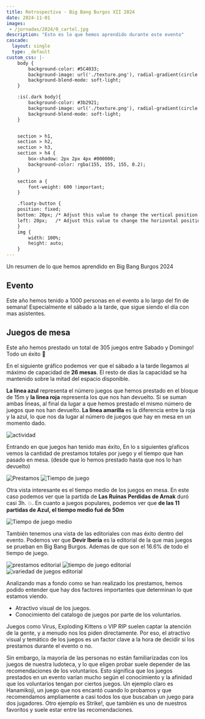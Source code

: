 ```yaml
---
title: Retrospectiva - Big Bang Burgos XII 2024
date: 2024-11-01
images:
 - /jornadas/2024/0_cartel.jpg
description: "Esto es lo que hemos aprendido durante este evento"
cascade:
  layout: single
  type: _default
custom_css: |-
    body {
        background-color: #5C4033;
        background-image: url('./texture.png'), radial-gradient(circle at top, #b5b5b5, #5C4033);
        background-blend-mode: soft-light;
    }

    :is(.dark body){
        background-color: #3b2921;
        background-image: url('./texture.png'), radial-gradient(circle at top, #7b7878, #281c16);
        background-blend-mode: soft-light;
    }


    section > h1,
    section > h2,
    section > h3,
    section > h4 {
        box-shadow: 2px 2px 4px #000000;
        background-color: rgba(155, 155, 155, 0.2);
    }

    section a {
        font-weight: 600 !important;
    }

    .floaty-button {
    position: fixed;
    bottom: 20px; /* Adjust this value to change the vertical position */
    left: 20px;   /* Adjust this value to change the horizontal position */
    }
    img {
        width: 100%;
        height: auto;
    }
---
```


Un resumen de lo que hemos aprendido en Big Bang Burgos 2024

## Evento

Este año hemos tenido a 1000 personas en el evento a lo largo del fin de semana! Especialmente el sábado a la tarde, que sigue siendo el día con mas asistentes.

## Juegos de mesa

Este año hemos prestado un total de 305 juegos entre Sabado y Domingo! Todo un éxito :tada:

En el siguiente gráfico podemos ver que el sábado a la tarde llegamos al máximo de capacidad de **26 mesas**. El resto de dias la capacidad se ha mantenido sobre la mitad del espacio disponible.

**La linea azul** representa el número juegos que hemos prestado en el bloque de 15m y **la linea roja** representa los que nos han devuelto. Si se suman ambas lineas, al final da lugar a que hemos prestado el mismo número de juegos que nos han devuelto. **La linea amarilla** es la diferencia entre la roja y la azul, lo que nos da lugar al número de juegos que hay en mesa en un momento dado.

![actividad](./Actividad.svg)

Entrando en que juegos han tenido mas éxito, En lo s siguientes gŕaficos vemos la cantidad de prestamos totales por juego y el tiempo que han pasado en mesa. (desde que lo hemos prestado hasta que nos lo han devuelto)

![Prestamos](./Prestamos%20de%20juegos.svg)
![Tiempo de juego](./Tiempo%20de%20juego.svg)

Otra vista interesante es el tiempo medio de los juegos en mesa. En este caso podemos ver que la partida de **Las Ruinas Perdidas de Arnak** duró casi 3h. :boom:. En cuanto a juegos populares, podemos ver que **de las 11 partidas de Azul, el tiempo medio fué de 50m**

![Tiempo de juego medio](./Tiempo%20de%20juego%20medio.svg)

También tenemos una vista de las editoriales con mas éxito dentro del evento. Podemos ver que **Devir Iberia** es la editorial de la que mas juegos se prueban en Big Bang Burgos. Ademas de que son el 16.6% de todo el tiempo de juego.

![prestamos editorial](./Prestamos%20por%20editorial.svg)
![tiempo de juego editorial](./Tiempo%20de%20juego%20de%20editorial.svg)
![variedad de juegos editorial](./Variedad%20de%20Juegos%20de%20editorial.svg)

Analizando mas a fondo como se han realizado los prestamos, hemos podido entender que hay dos factores importantes que determinan lo que estamos viendo.

- Atractivo visual de los juegos.
- Conocimiento del catalogo de juegos por parte de los voluntarios.

Juegos como Virus, Exploding Kittens o VIP RIP suelen captar la atención de la gente, y a menudo nos los piden directamente. Por eso, el atractivo visual y temático de los juegos es un factor clave a la hora de decidir si los prestamos durante el evento o no.

Sin embargo, la mayoría de las personas no están familiarizadas con los juegos de nuestra ludoteca, y lo que eligen probar suele depender de las recomendaciones de los voluntarios. Esto significa que los juegos prestados en un evento varían mucho según el conocimiento y la afinidad que los voluntarios tengan por ciertos juegos. Un ejemplo claro es Hanamikoji, un juego que nos encantó cuando lo probamos y que recomendamos ampliamente a casi todos los que buscaban un juego para dos jugadores. Otro ejemplo es Strike!, que también es uno de nuestros favoritos y suele estar entre las recomendaciones.

